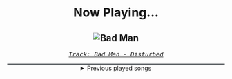 <div align="center"> 
<h1>Now Playing...</h1>

![Bad Man](https://i.scdn.co/image/ab67616d00001e0284979e281b0b2739d478f53c)
--
_<samp><a href="https://open.spotify.com/track/0CGyintEvK6qL0BPvQWZ37">Track: Bad Man - Disturbed</a></samp>_

<div style="border: 1px #4B5054 solid"></div>
<details>
  <summary>
    Previous played songs
  </summary>
  <table>
    <thead>
      <tr>
        <th>
          Artist
        </th>
        <th>
          Song
        </th>
        <th>
          Link
        </th>
      </tr>
    </thead>
    <tbody>
      <tr><td>Disturbed</td><td>Bad Man</td><td><a href="https://open.spotify.com/track/0CGyintEvK6qL0BPvQWZ37">https://open.spotify.com/track/0CGyintEvK6qL0BPvQWZ37</a></td></tr><tr><td>The Algorithm</td><td>Readonly</td><td><a href="https://open.spotify.com/track/2exPhTStriJWWYjxr7IicR">https://open.spotify.com/track/2exPhTStriJWWYjxr7IicR</a></td></tr><tr><td>Gost</td><td>Garruth</td><td><a href="https://open.spotify.com/track/3RgpeRE7q0S4kDVlkmQ1L1">https://open.spotify.com/track/3RgpeRE7q0S4kDVlkmQ1L1</a></td></tr><tr><td>Persefone</td><td>Flying Sea Dragons</td><td><a href="https://open.spotify.com/track/229Pv02HboD8LoM7obmn4Y">https://open.spotify.com/track/229Pv02HboD8LoM7obmn4Y</a></td></tr><tr><td>Shokran</td><td>Interlude</td><td><a href="https://open.spotify.com/track/08YinGekY4fqCXtWIaDMQY">https://open.spotify.com/track/08YinGekY4fqCXtWIaDMQY</a></td></tr><tr><td>Mogi Grumbles</td><td>Mr. Dillinger</td><td><a href="https://open.spotify.com/track/1yJmcnRCew76XpI4B2fI85">https://open.spotify.com/track/1yJmcnRCew76XpI4B2fI85</a></td></tr><tr><td>Hollywood Burns</td><td>Revenge of the Black Saucers</td><td><a href="https://open.spotify.com/track/2aUkJAw9l0W9DwC2Xw57WM">https://open.spotify.com/track/2aUkJAw9l0W9DwC2Xw57WM</a></td></tr><tr><td>Perturbator</td><td>Humans Are Such Easy Prey</td><td><a href="https://open.spotify.com/track/67dA1a6OCUtLHgq9qdQ216">https://open.spotify.com/track/67dA1a6OCUtLHgq9qdQ216</a></td></tr><tr><td>Gost</td><td>Cursed</td><td><a href="https://open.spotify.com/track/03X1SHRxnIb2jtjcQx54Et">https://open.spotify.com/track/03X1SHRxnIb2jtjcQx54Et</a></td></tr><tr><td>Dubmood</td><td>The Scene Is Dead (MASTER BOOT RECORD Remix)</td><td><a href="https://open.spotify.com/track/4WxmlI6IjRJJYcfRHU25BB">https://open.spotify.com/track/4WxmlI6IjRJJYcfRHU25BB</a></td></tr><tr><td>The Algorithm</td><td>_MOS</td><td><a href="https://open.spotify.com/track/3zT8CjlR32FLJSLoxnEOY3">https://open.spotify.com/track/3zT8CjlR32FLJSLoxnEOY3</a></td></tr><tr><td>The Algorithm</td><td>overclock</td><td><a href="https://open.spotify.com/track/0EQmnHEK3e83r68A8LMBlW">https://open.spotify.com/track/0EQmnHEK3e83r68A8LMBlW</a></td></tr><tr><td>Volkor X</td><td>Run Away - The Algorithm Remix</td><td><a href="https://open.spotify.com/track/3ENRjw05RDPGPkHJg4ZnWg">https://open.spotify.com/track/3ENRjw05RDPGPkHJg4ZnWg</a></td></tr><tr><td>The Algorithm</td><td>brute force</td><td><a href="https://open.spotify.com/track/6HEXrxUQyGHj48PLi1ei0w">https://open.spotify.com/track/6HEXrxUQyGHj48PLi1ei0w</a></td></tr><tr><td>Jordan Feliz</td><td>The River</td><td><a href="https://open.spotify.com/track/3gQC0KTBXZeysuzRqMrfbD">https://open.spotify.com/track/3gQC0KTBXZeysuzRqMrfbD</a></td></tr><tr><td>The Algorithm</td><td>Data Renaissance</td><td><a href="https://open.spotify.com/track/6vc3QQk27XZsRhKhDKm79u">https://open.spotify.com/track/6vc3QQk27XZsRhKhDKm79u</a></td></tr><tr><td>The Algorithm</td><td>Cryptographic Memory</td><td><a href="https://open.spotify.com/track/3d9vBBrRuItAyZ2bNvmKod">https://open.spotify.com/track/3d9vBBrRuItAyZ2bNvmKod</a></td></tr><tr><td>The Algorithm</td><td>Inline Assembly</td><td><a href="https://open.spotify.com/track/4PZOy16z81NDLHFhpH1NU3">https://open.spotify.com/track/4PZOy16z81NDLHFhpH1NU3</a></td></tr><tr><td>The Algorithm</td><td>Multithreading</td><td><a href="https://open.spotify.com/track/4gfsJ39iax2iHKNhYslrfc">https://open.spotify.com/track/4gfsJ39iax2iHKNhYslrfc</a></td></tr><tr><td>The Algorithm</td><td>Interrupt Handler</td><td><a href="https://open.spotify.com/track/7z8HRw3eh9mVzULE0cBRQG">https://open.spotify.com/track/7z8HRw3eh9mVzULE0cBRQG</a></td></tr>
    </tbody>
  </table>
</details>

</div>
